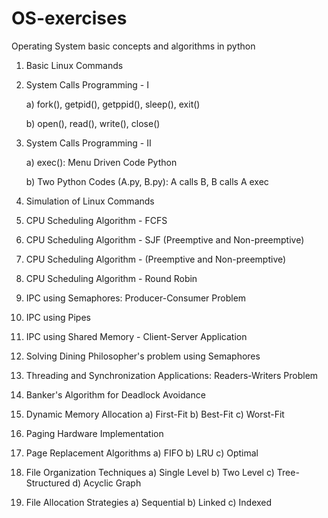 # OS-exercises
Operating System basic concepts and algorithms in python

1. Basic Linux Commands

2. System Calls Programming - I

    a) fork(), getpid(), getppid(), sleep(), exit()

    b) open(), read(), write(), close()

3. System Calls Programming - II

    a) exec(): Menu Driven Code Python

    b) Two Python Codes (A.py, B.py): A calls B, B calls A exec

4. Simulation of Linux Commands

5. CPU Scheduling Algorithm - FCFS

6. CPU Scheduling Algorithm - SJF (Preemptive and Non-preemptive)

7. CPU Scheduling Algorithm - (Preemptive and Non-preemptive)

8. CPU Scheduling Algorithm - Round Robin

9. IPC using Semaphores: Producer-Consumer Problem

10. IPC using Pipes

11. IPC using Shared Memory - Client-Server Application

12. Solving Dining Philosopher's problem using Semaphores

13. Threading and Synchronization Applications: Readers-Writers Problem

14. Banker's Algorithm for Deadlock Avoidance

15. Dynamic Memory Allocation         a) First-Fit             b) Best-Fit         c) Worst-Fit

16. Paging Hardware Implementation

17. Page Replacement Algorithms   a) FIFO   b) LRU c) Optimal

18. File Organization Techniques a)  Single Level  b) Two Level    c)  Tree-Structured   d) Acyclic Graph

19. File Allocation Strategies   a) Sequential   b) Linked  c) Indexed
